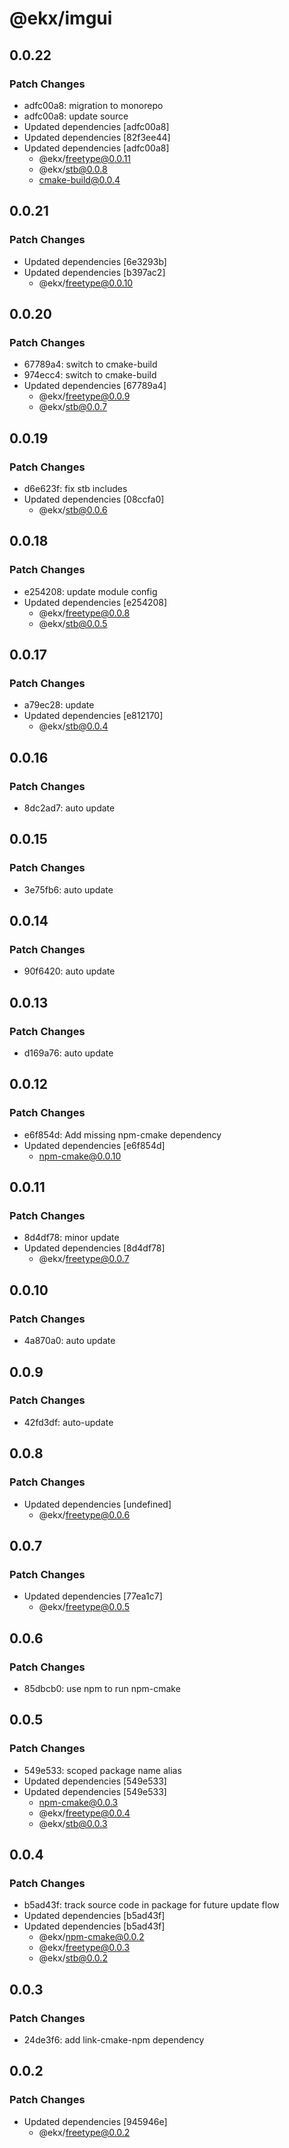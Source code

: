 # @ekx/imgui

## 0.0.22

### Patch Changes

- adfc00a8: migration to monorepo
- adfc00a8: update source
- Updated dependencies [adfc00a8]
- Updated dependencies [82f3ee44]
- Updated dependencies [adfc00a8]
  - @ekx/freetype@0.0.11
  - @ekx/stb@0.0.8
  - cmake-build@0.0.4

## 0.0.21

### Patch Changes

- Updated dependencies [6e3293b]
- Updated dependencies [b397ac2]
  - @ekx/freetype@0.0.10

## 0.0.20

### Patch Changes

- 67789a4: switch to cmake-build
- 974ecc4: switch to cmake-build
- Updated dependencies [67789a4]
  - @ekx/freetype@0.0.9
  - @ekx/stb@0.0.7

## 0.0.19

### Patch Changes

- d6e623f: fix stb includes
- Updated dependencies [08ccfa0]
  - @ekx/stb@0.0.6

## 0.0.18

### Patch Changes

- e254208: update module config
- Updated dependencies [e254208]
  - @ekx/freetype@0.0.8
  - @ekx/stb@0.0.5

## 0.0.17

### Patch Changes

- a79ec28: update
- Updated dependencies [e812170]
  - @ekx/stb@0.0.4

## 0.0.16

### Patch Changes

- 8dc2ad7: auto update

## 0.0.15

### Patch Changes

- 3e75fb6: auto update

## 0.0.14

### Patch Changes

- 90f6420: auto update

## 0.0.13

### Patch Changes

- d169a76: auto update

## 0.0.12

### Patch Changes

- e6f854d: Add missing npm-cmake dependency
- Updated dependencies [e6f854d]
  - npm-cmake@0.0.10

## 0.0.11

### Patch Changes

- 8d4df78: minor update
- Updated dependencies [8d4df78]
  - @ekx/freetype@0.0.7

## 0.0.10

### Patch Changes

- 4a870a0: auto update

## 0.0.9

### Patch Changes

- 42fd3df: auto-update

## 0.0.8

### Patch Changes

- Updated dependencies [undefined]
  - @ekx/freetype@0.0.6

## 0.0.7

### Patch Changes

- Updated dependencies [77ea1c7]
  - @ekx/freetype@0.0.5

## 0.0.6

### Patch Changes

- 85dbcb0: use npm to run npm-cmake

## 0.0.5

### Patch Changes

- 549e533: scoped package name alias
- Updated dependencies [549e533]
- Updated dependencies [549e533]
  - npm-cmake@0.0.3
  - @ekx/freetype@0.0.4
  - @ekx/stb@0.0.3

## 0.0.4

### Patch Changes

- b5ad43f: track source code in package for future update flow
- Updated dependencies [b5ad43f]
- Updated dependencies [b5ad43f]
  - @ekx/npm-cmake@0.0.2
  - @ekx/freetype@0.0.3
  - @ekx/stb@0.0.2

## 0.0.3

### Patch Changes

- 24de3f6: add link-cmake-npm dependency

## 0.0.2

### Patch Changes

- Updated dependencies [945946e]
  - @ekx/freetype@0.0.2
